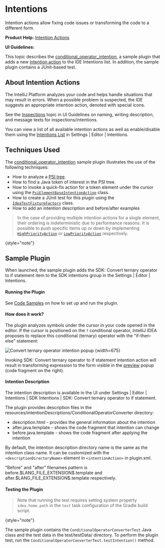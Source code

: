 <!-- Copyright 2000-2024 JetBrains s.r.o. and contributors. Use of this source code is governed by the Apache 2.0 license. -->

# Intentions

<link-summary>Intention actions allow fixing code issues or transforming the code to a different form.</link-summary>

<tldr>

**Product Help:** [Intention Actions](https://www.jetbrains.com/help/idea/intention-actions.html)

**UI Guidelines:** [](inspections.md)

</tldr>

This topic describes the [conditional_operator_intention](%gh-sdk-samples-master%/conditional_operator_intention), a sample plugin that adds a new [intention action](https://www.jetbrains.com/help/idea/intention-actions.html) to the IDE Intentions list.
In addition, the sample plugin contains a JUnit-based test.

## About Intention Actions

The IntelliJ Platform analyzes your code and helps handle situations that may result in errors.
When a possible problem is suspected, the IDE suggests an appropriate intention action, denoted with special icons.

See the [Inspections](inspections.md) topic in UI Guidelines on naming, writing description, and message texts for inspections/intentions.

You can view a list of all available intention actions as well as enable/disable them using the [Intentions List](https://www.jetbrains.com/help/idea/intention-actions.html#intention-settings) in <ui-path>Settings | Editor | Intentions</ui-path>.

## Techniques Used

The [conditional_operator_intention](%gh-sdk-samples-master%/conditional_operator_intention) sample plugin illustrates the use of the following techniques:

- How to analyze a [PSI tree](psi_files.md).
- How to find a Java token of interest in the PSI tree.
- How to invoke a quick-fix action for a token element under the cursor using the [`PsiElementBaseIntentionAction`](%gh-ic%/platform/lang-api/src/com/intellij/codeInsight/intention/PsiElementBaseIntentionAction.java) class.
- How to create a JUnit test for this plugin using the [`IdeaTestFixtureFactory`](%gh-ic%/platform/testFramework/src/com/intellij/testFramework/fixtures/IdeaTestFixtureFactory.java) class.
- How to add an intention description and before/after examples

> In the case of providing multiple intention actions for a single element, their ordering is indeterministic due to performance reasons.
> It is possible to push specific items up or down by implementing
> [`HighPriorityAction`](%gh-ic%/platform/analysis-api/src/com/intellij/codeInsight/intention/HighPriorityAction.java)
> or
> [`LowPriorityAction`](%gh-ic%/platform/analysis-api/src/com/intellij/codeInsight/intention/LowPriorityAction.java)
> respectively.
>
{style="note"}

## Sample Plugin

When launched, the sample plugin adds the <control>SDK: Convert ternary operator to if statement</control> item to the <control>SDK intentions</control> group in the <ui-path>Settings | Editor | Intentions</ui-path>.

#### Running the Plugin

See [Code Samples](code_samples.md) on how to set up and run the plugin.

#### How does it work?

The plugin analyzes symbols under the cursor in your code opened in the editor.
If the cursor is positioned on the `?` conditional operator, IntelliJ IDEA proposes to replace this conditional (ternary) operator with the "if-then-else" statement:

![Convert ternary operator intention popup](ternary_operator_intention.png)
{width=675}

Invoking <control>SDK: Convert ternary operator to if statement</control> intention action will result in transforming expression to the form visible in the [preview](code_intentions_preview.md) popup (code fragment on the right).

#### Intention Description

The intention description is available in the UI under <ui-path>Settings | Editor | Intentions | SDK Intentions | SDK: Convert ternary operator to if statement</ui-path>.

The plugin provides description files in the <path>resources/intentionDescriptions/ConditionalOperatorConverter</path> directory:
- <path>description.html</path> - provides the general information about the intention
- <path>after.java.template</path> - shows the code fragment that intention can change
- <path>before.java.template</path> - shows the code fragment after applying the intention

By default, the intention description directory name is the same as the intention class name.
It can be customized with the `<descriptionDirectoryName>` element in `<intentionAction>` in <path>plugin.xml</path>.

"Before" and "after" filenames pattern is <path>before.\$LANG_FILE_EXTENSION\$.template</path> and <path>after.\$LANG_FILE_EXTENSION\$.template</path> respectively.

#### Testing the Plugin

> Note that running the test requires setting system property `idea.home.path` in the `test` task configuration of the Gradle build script.
>
{style="note"}

The sample plugin contains the `ConditionalOperatorConverterTest` Java class and the test data in the <path>test/testData/</path> directory.
To perform the plugin test, run the `ConditionalOperatorConverterTest.testIntention()` method.
